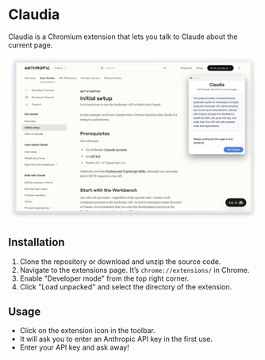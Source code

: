 # Claudia

Claudia is a Chromium extension that lets you talk to Claude about the current page.

![](./resources/Screenshot.png "Claudia screenshot")

## Installation

1. Clone the repository or download and unzip the source code.
2. Navigate to the extensions page. It’s `chrome://extensions/` in Chrome.
3. Enable "Developer mode" from the top right corner.
4. Click "Load unpacked" and select the directory of the extension.

## Usage

- Click on the extension icon in the toolbar.
- It will ask you to enter an Anthropic API key in the first use.
- Enter your API key and ask away!
